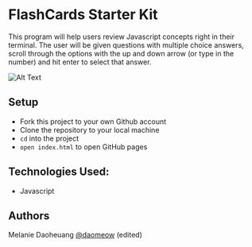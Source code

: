 # FlashCards Starter Kit
This program will help users review Javascript concepts right in their terminal. The user will be given questions with multiple choice answers, scroll through the options with the up and down arrow (or type in the number) and hit enter to select that answer.

![Alt Text](https://media.giphy.com/media/J9jX6JqnTlgOJd8qLI/giphy.gif)

## Setup
- Fork this project to your own Github account
- Clone the repository to your local machine
- `cd` into the project
- `open index.html` to open GitHub pages

## Technologies Used:
- Javascript 

## Authors
Melanie Daoheuang [@daomeow](https://github.com/daomeow) (edited) 
